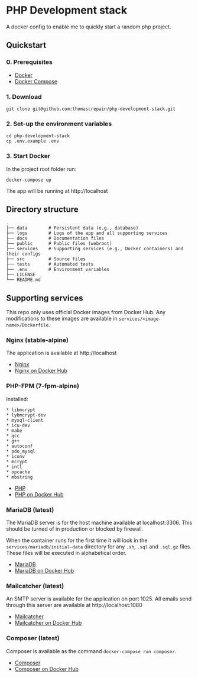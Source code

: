 # PHP Development stack
A docker config to enable me to quickly start a random php project. 

## Quickstart

### 0. Prerequisites

* [Docker](https://www.docker.com/products/overview)
* [Docker Compose](https://docs.docker.com/compose)

### 1. Download

```
git clone git@github.com:thomascrepain/php-development-stack.git
```

### 2. Set-up the environment variables

```
cd php-development-stack
cp .env.example .env
```

### 3. Start Docker

In the project root folder run:
```
docker-compose up
```

The app will be running at http://localhost

## Directory structure

    .
    ├── data        # Persistent data (e.g., database)
    ├── logs        # Logs of the app and all supporting services
    ├── docs        # Documentation files
    ├── public      # Public files (webroot)
    ├── services    # Supporting services (e.g., Docker containers) and their configs
    ├── src         # Source files
    ├── tests       # Automated tests
    ├── .env        # Environment variables 
    ├── LICENSE
    └── README.md

## Supporting services

This repo only uses official Docker images from Docker Hub. Any modifications to these images are available in `services/<image-name>/Dockerfile`.

### Nginx (stable-alpine)

The application is available at http://localhost

* [Nginx](https://www.nginx.com)
* [Nginx on Docker Hub](https://hub.docker.com/_/nginx/)

### PHP-FPM (7-fpm-alpine)

Installed:
```
* libmcrypt
* lybmcrypt-dev
* mysql-client
* icu-dev
* make
* gcc
* g++
* autoconf
* pdo_mysql
* iconv
* mcrypt
* intl
* opcache
* mbstring
```

* [PHP](http://php.net/)
* [PHP on Docker Hub](https://hub.docker.com/_/php/)

### MariaDB (latest)

The MariaDB server is for the host machine available at localhost:3306. This should be turned of in production or blocked by firewall.

When the container runs for the first time it will look in the `services/mariadb/initial-data` directory for any `.sh`, `.sql` and `.sql.gz` files. These files will be executed in alphabetical order.

* [MariaDB](https://mariadb.org/)
* [MariaDB on Docker Hub](https://hub.docker.com/_/mariadb/)

### Mailcatcher (latest)

An SMTP server is available for the application on port 1025. All emails send through this server are available at http://localhost:1080

* [Mailcatcher](https://mailcatcher.me/)
* [Mailcatcher on Docker Hub](https://hub.docker.com/r/sj26/mailcatcher/)

### Composer (latest)

Composer is available as the command `docker-compose run composer`.

* [Composer](https://getcomposer.org/)
* [Composer on Docker Hub](https://hub.docker.com/r/library/composer/)
